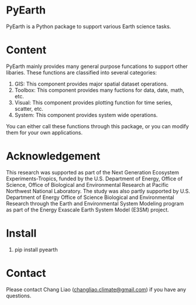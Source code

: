 # PyEarth
PyEarth is a Python package to support various Earth science tasks.

# Content
PyEarth mainly provides many general purpose funcations to support other libaries.
These functions are classified into several categories:
1. GIS: This component provides major spatial dataset operations.
2. Toolbox: This component provides many fuctions for data, date, math, etc.
3. Visual: This component provides plotting function for time series, scatter, etc.
4. System: This component provides system wide operations.

You can either call these functions through this package, or you can modify them for your own applications.

# Acknowledgement
This research was supported as part of the Next Generation Ecosystem Experiments-Tropics, funded by the U.S. Department of Energy, Office of Science, Office of Biological and Environmental Research at Pacific Northwest National Laboratory. The study was also partly supported by U.S. Department of Energy Office of Science Biological and Environmental Research through the Earth and Environmental System Modeling program as part of the Energy Exascale Earth System Model (E3SM) project. 

# Install
1. pip install pyearth

# Contact
Please contact Chang Liao (changliao.climate@gmail.com) if you have any questions.
